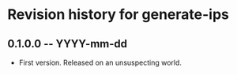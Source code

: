 # Revision history for generate-ips

## 0.1.0.0 -- YYYY-mm-dd

* First version. Released on an unsuspecting world.
